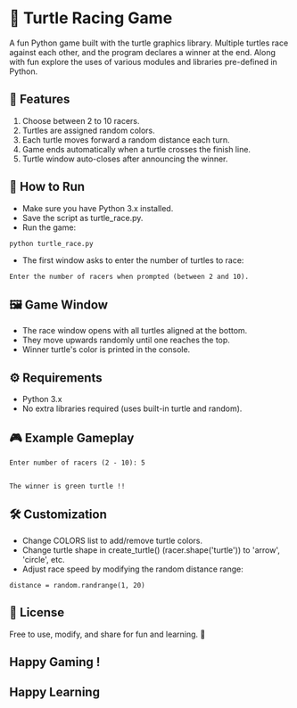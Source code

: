 # 🐢 Turtle Racing Game

A fun Python game built with the turtle graphics library. Multiple turtles race against each other, and the program declares a winner at the end. Along with fun explore the uses of various modules and libraries pre-defined in Python.

## 📌 Features
1. Choose between 2 to 10 racers.
2. Turtles are assigned random colors.
3. Each turtle moves forward a random distance each turn.
4. Game ends automatically when a turtle crosses the finish line.
5. Turtle window auto-closes after announcing the winner.

## 🚀 How to Run
- Make sure you have Python 3.x installed.
- Save the script as turtle_race.py.
- Run the game:
```
python turtle_race.py
```
- The first window asks to enter the number of turtles to race:
```
Enter the number of racers when prompted (between 2 and 10).
```


## 🖼️ Game Window
- The race window opens with all turtles aligned at the bottom.
- They move upwards randomly until one reaches the top.
- Winner turtle's color is printed in the console.

## ⚙️ Requirements
- Python 3.x
- No extra libraries required (uses built-in turtle and random).

## 🎮 Example Gameplay
```
Enter number of racers (2 - 10): 5


The winner is green turtle !!
```


## 🛠️ Customization
- Change COLORS list to add/remove turtle colors.
- Change turtle shape in create_turtle() (racer.shape('turtle')) to 'arrow', 'circle', etc.
- Adjust race speed by modifying the random distance range:
```
distance = random.randrange(1, 20)
```

## 📜 License
Free to use, modify, and share for fun and learning. 🎉


## Happy Gaming !
## Happy Learning
